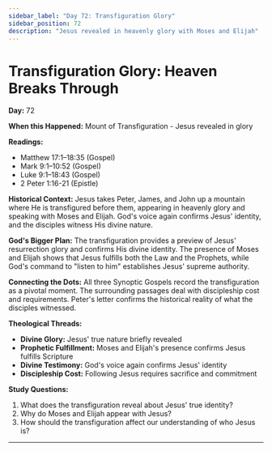 ```yaml
---
sidebar_label: "Day 72: Transfiguration Glory"
sidebar_position: 72
description: "Jesus revealed in heavenly glory with Moses and Elijah"
---
```


# Transfiguration Glory: Heaven Breaks Through

**Day:** 72

**When this Happened:** Mount of Transfiguration - Jesus revealed in glory

**Readings:**
- Matthew 17:1–18:35 (Gospel)
- Mark 9:1–10:52 (Gospel)
- Luke 9:1–18:43 (Gospel)
- 2 Peter 1:16-21 (Epistle)

**Historical Context:** Jesus takes Peter, James, and John up a mountain where He is transfigured before them, appearing in heavenly glory and speaking with Moses and Elijah. God's voice again confirms Jesus' identity, and the disciples witness His divine nature.

**God's Bigger Plan:** The transfiguration provides a preview of Jesus' resurrection glory and confirms His divine identity. The presence of Moses and Elijah shows that Jesus fulfills both the Law and the Prophets, while God's command to "listen to him" establishes Jesus' supreme authority.

**Connecting the Dots:** All three Synoptic Gospels record the transfiguration as a pivotal moment. The surrounding passages deal with discipleship cost and requirements. Peter's letter confirms the historical reality of what the disciples witnessed.

****Theological Threads:****
- **Divine Glory:** Jesus' true nature briefly revealed
- **Prophetic Fulfillment:** Moses and Elijah's presence confirms Jesus fulfills Scripture
- **Divine Testimony:** God's voice again confirms Jesus' identity
- **Discipleship Cost:** Following Jesus requires sacrifice and commitment

**Study Questions:**
1. What does the transfiguration reveal about Jesus' true identity?
2. Why do Moses and Elijah appear with Jesus?
3. How should the transfiguration affect our understanding of who Jesus is?

---